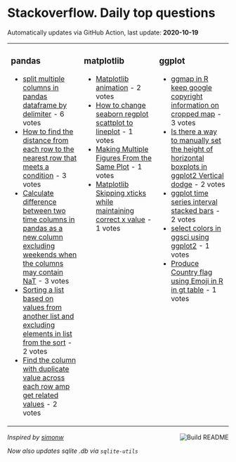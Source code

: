 # Stackoverflow. Daily top questions 

Automatically updates via GitHub Action, last update: **<!-- date starts -->2020-10-19<!-- date ends -->**


<table><tr><td valign="top" width="33%">

### pandas
<!-- pandas starts -->
* [split multiple columns in pandas dataframe by delimiter](https://stackoverflow.com/questions/64431313/split-multiple-columns-in-pandas-dataframe-by-delimiter) - 6 votes
* [How to find the distance from each row to the nearest row that meets a condition](https://stackoverflow.com/questions/64432421/how-to-find-the-distance-from-each-row-to-the-nearest-row-that-meets-a-condition) - 3 votes
* [Calculate difference between two time columns in pandas as a new column excluding weekends when the columns may contain NaT](https://stackoverflow.com/questions/64430023/calculate-difference-between-two-time-columns-in-pandas-as-a-new-column-excludin) - 3 votes
* [Sorting a list based on values from another list and excluding elements in list from the sort](https://stackoverflow.com/questions/64428967/sorting-a-list-based-on-values-from-another-list-and-excluding-elements-in-list) - 2 votes
* [Find the column with duplicate value across each row amp get related values](https://stackoverflow.com/questions/64424181/find-the-column-with-duplicate-value-across-each-row-get-related-values) - 2 votes
<!-- pandas ends -->
</td><td valign="top" width="34%">


### matplotlib
<!-- matplotlib starts -->
* [Matplotlib animation](https://stackoverflow.com/questions/64421567/matplotlib-animation) - 2 votes
* [How to change seaborn regplot scattplot to lineplot](https://stackoverflow.com/questions/64436305/how-to-change-seaborn-regplot-scattplot-to-lineplot) - 1 votes
* [Making Multiple Figures From the Same Plot](https://stackoverflow.com/questions/64435014/making-multiple-figures-from-the-same-plot) - 1 votes
* [Matplotlib  Skipping xticks while maintaining correct x value](https://stackoverflow.com/questions/64428886/matplotlib-skipping-xticks-while-maintaining-correct-x-value) - 1 votes
<!-- matplotlib ends -->
</td><td valign="top" width="34%">


### ggplot
<!-- ggplot2 starts -->
* [ggmap in R  keep google copyright information on cropped map](https://stackoverflow.com/questions/64425970/ggmap-in-r-keep-google-copyright-information-on-cropped-map) - 3 votes
* [Is there a way to manually set the height of horizontal boxplots in ggplot2 Vertical dodge](https://stackoverflow.com/questions/64431976/is-there-a-way-to-manually-set-the-height-of-horizontal-boxplots-in-ggplot2-ve) - 2 votes
* [ggplot time series interval stacked bars](https://stackoverflow.com/questions/64421797/ggplot-time-series-interval-stacked-bars) - 2 votes
* [select colors in ggsci using ggplot2](https://stackoverflow.com/questions/64428024/select-colors-in-ggsci-using-ggplot2) - 1 votes
* [Produce Country flag using Emoji in R in gt table](https://stackoverflow.com/questions/64422095/produce-country-flag-using-emoji-in-r-in-gt-table) - 1 votes
<!-- ggplot2 ends -->
</td></tr></table>

<a href="https://github.com/hp0404/hp0404/actions"><img src="https://github.com/hp0404/hp0404/workflows/Build%20README/badge.svg" align="right" alt="Build README"></a> <p>*Inspired by  [simonw](https://github.com/simonw/simonw)*</p> <p> *Now also updates sqlite .db via `sqlite-utils`* </p>
